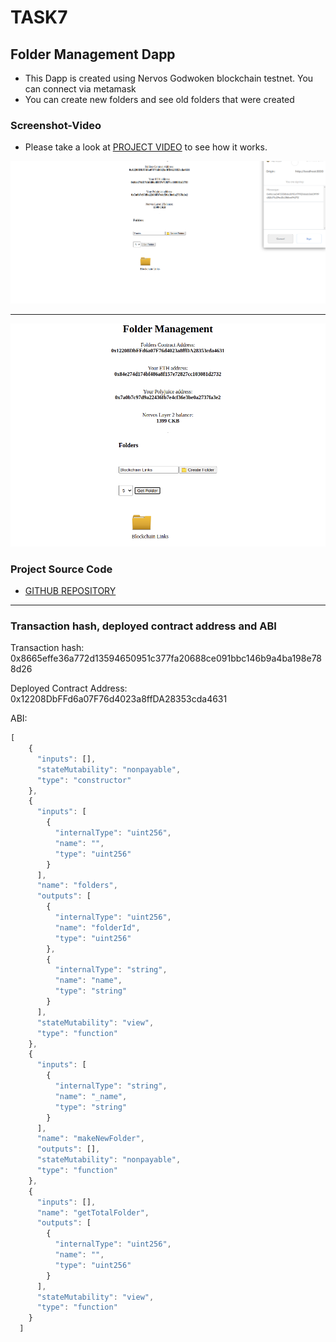 # TASK7
## Folder Management Dapp

- This Dapp is created using Nervos Godwoken blockchain testnet. You can connect via metamask 
- You can create new folders and see old folders that were created

### Screenshot-Video

- Please take a look at <a href="https://youtu.be/6TU1IzW70uY">PROJECT VIDEO</a> to see how it works.

<img src="https://github.com/tayfun-yuksel/nervos-gitcoin-hackhathon/blob/master/task7/port1.png"/>
<hr/>
<img src="https://github.com/tayfun-yuksel/nervos-gitcoin-hackhathon/blob/master/task7/port2.png"/>

### Project Source Code

- <a href="https://github.com/tayfun-yuksel/task7-folders-dapp">GITHUB REPOSITORY</a>

<hr/>

### Transaction hash, deployed contract address and ABI

Transaction hash: 0x8665effe36a772d13594650951c377fa20688ce091bbc146b9a4ba198e788d26

Deployed Contract Address: 0x12208DbFFd6a07F76d4023a8ffDA28353cda4631

ABI:

```javascript
[
    {
      "inputs": [],
      "stateMutability": "nonpayable",
      "type": "constructor"
    },
    {
      "inputs": [
        {
          "internalType": "uint256",
          "name": "",
          "type": "uint256"
        }
      ],
      "name": "folders",
      "outputs": [
        {
          "internalType": "uint256",
          "name": "folderId",
          "type": "uint256"
        },
        {
          "internalType": "string",
          "name": "name",
          "type": "string"
        }
      ],
      "stateMutability": "view",
      "type": "function"
    },
    {
      "inputs": [
        {
          "internalType": "string",
          "name": "_name",
          "type": "string"
        }
      ],
      "name": "makeNewFolder",
      "outputs": [],
      "stateMutability": "nonpayable",
      "type": "function"
    },
    {
      "inputs": [],
      "name": "getTotalFolder",
      "outputs": [
        {
          "internalType": "uint256",
          "name": "",
          "type": "uint256"
        }
      ],
      "stateMutability": "view",
      "type": "function"
    }
  ]
```



